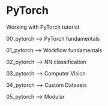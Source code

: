 # PyTorch
Working with PyTorch tutorial

00_pytorch --> PyTorch fundamentals 

01_pytorch --> Workflow fundamentals

02_pytorch --> NN classification

03_pytorch --> Computer Vision

04_pytorch --> Custom Datasets

05_pytorch --> Modular 

